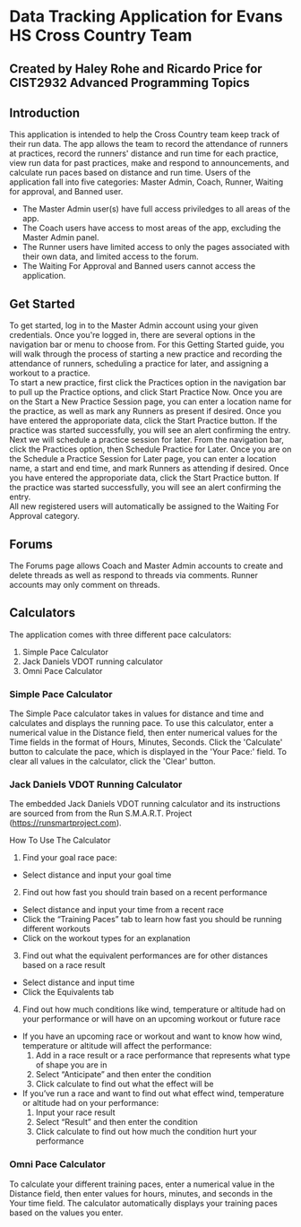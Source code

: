 # Data Tracking Application for Evans HS Cross Country Team
Created by Haley Rohe and Ricardo Price for CIST2932 Advanced Programming Topics
---
## Introduction
This application is intended to help the Cross Country team keep track of their run data. The app allows the team to record the attendance of runners at practices, record the runners' distance and run time for each practice, view run data for past practices, make and respond to announcements, and calculate run paces based on distance and run time. Users of the application fall into five categories: Master Admin, Coach, Runner, Waiting for approval, and Banned user. 
- The Master Admin user(s) have full access priviledges to all areas of the app. 
- The Coach users have access to most areas of the app, excluding the Master Admin panel.
- The Runner users have limited access to only the pages associated with their own data, and limited access to the forum.
- The Waiting For Approval and Banned users cannot access the application.
## Get Started
To get started, log in to the Master Admin account using your given credentials. Once you're logged in, there are several options in the navigation bar or menu to choose from. For this Getting Started guide, you will walk through the process of starting a new practice and recording the attendance of runners, scheduling a practice for later, and assigning a workout to a practice.   
  To start a new practice, first click the Practices option in the navigation bar to pull up the Practice options, and click Start Practice Now. Once you are on the Start a New Practice Session page, you can enter a location name for the practice, as well as mark any Runners as present if desired. Once you have entered the approporiate data, click the Start Practice button. If the practice was started successfully, you will see an alert confirming the entry.    
  Next we will schedule a practice session for later. From the navigation bar, click the Practices option, then Schedule Practice for Later. Once you are on the Schedule a Practice Session for Later page, you can enter a location name, a start and end time, and mark Runners as attending if desired. Once you have entered the approporiate data, click the Start Practice button. If the practice was started successfully, you will see an alert confirming the entry.    
All new registered users will automatically be assigned to the Waiting For Approval category. 
## Forums
The Forums page allows Coach and Master Admin accounts to create and delete threads as well as respond to threads via comments. Runner accounts may only comment on threads. 
## Calculators
The application comes with three different pace calculators:
1. Simple Pace Calculator
2. Jack Daniels VDOT running calculator
3. Omni Pace Calculator
### Simple Pace Calculator
The Simple Pace calculator takes in values for distance and time and calculates and displays the running pace. To use this calculator, enter a numerical value in the Distance field, then enter numerical values for the Time fields in the format of Hours, Minutes, Seconds. Click the 'Calculate' button to calculate the pace, which is displayed in the 'Your Pace:' field. To clear all values in the calculator, click the 'Clear' button.
### Jack Daniels VDOT Running Calculator
The embedded Jack Daniels VDOT running calculator and its instructions are sourced from from the Run S.M.A.R.T. Project (https://runsmartproject.com). 

How To Use The Calculator
1. Find your goal race pace:
  - Select distance and input your goal time
2. Find out how fast you should train based on a recent performance
  - Select distance and input your time from a recent race
  - Click the “Training Paces” tab to learn how fast you should be running different workouts
  - Click on the workout types for an explanation
3. Find out what the equivalent performances are for other distances based on a race result
  - Select distance and input time
  - Click the Equivalents tab
4. Find out how much conditions like wind, temperature or altitude had on your performance or will have on an upcoming workout or future race
  - If you have an upcoming race or workout and want to know how wind, temperature or altitude will affect the performance:
    1. Add in a race result or a race performance that represents what type of shape you are in
    2. Select “Anticipate” and then enter the condition
    3. Click calculate to find out what the effect will be
  - If you’ve run a race and want to find out what effect wind, temperature or altitude had on your performance:
    1. Input your race result
    2. Select “Result” and then enter the condition
    3. Click calculate to find out how much the condition hurt your performance
### Omni Pace Calculator
To calculate your different training paces, enter a numerical value in the Distance field, then enter values for hours, minutes, and seconds in the Your time field. The calculator automatically displays your training paces based on the values you enter.
